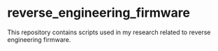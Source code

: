 # reverse_engineering_firmware

This repository contains scripts used in my research related to reverse engineering firmware.
